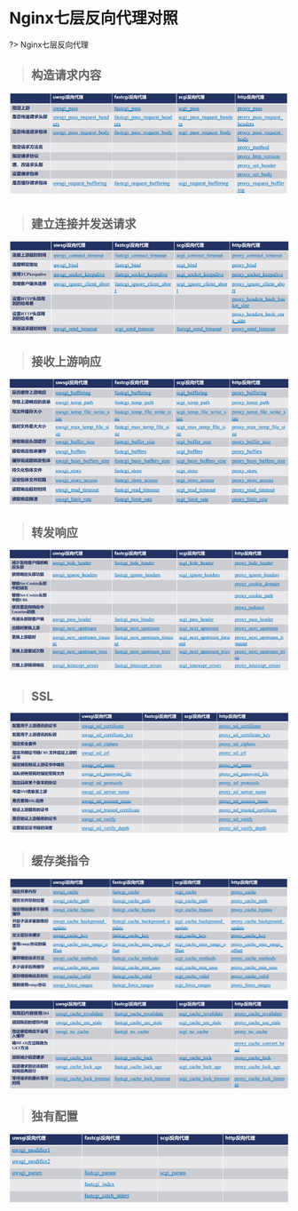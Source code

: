 # Nginx七层反向代理对照

?> Nginx七层反向代理

> ## 构造请求内容

![构造请求内容](https://raw.githubusercontent.com/shangyewangchuan/material/master/img/nginx_1.png)

> ## 建立连接并发送请求

![建立连接并发送请求](https://raw.githubusercontent.com/shangyewangchuan/material/master/img/nginx_2.png)

> ## 接收上游响应

![接收上游响应](https://raw.githubusercontent.com/shangyewangchuan/material/master/img/nginx_3.png)

> ## 转发响应

![转发响应](https://raw.githubusercontent.com/shangyewangchuan/material/master/img/nginx_4.png)

> ## SSL

![SSL](https://raw.githubusercontent.com/shangyewangchuan/material/master/img/nginx_5.png)

> ## 缓存类指令

![缓存类指令1](https://raw.githubusercontent.com/shangyewangchuan/material/master/img/nginx_6.png)

![缓存类指令2](https://raw.githubusercontent.com/shangyewangchuan/material/master/img/nginx_7.png)

> ## 独有配置

![独有配置](https://raw.githubusercontent.com/shangyewangchuan/material/master/img/nginx_8.png)
